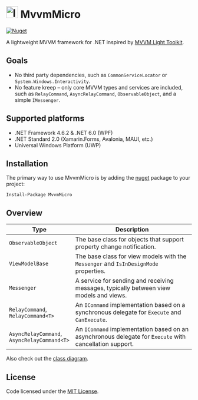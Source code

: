 # <img src="src/MvvmMicro/icon.png" alt="logo" width="32" height="32" /> MvvmMicro
<a href="https://www.nuget.org/packages/MvvmMicro" target="_blank"><img alt="Nuget" src="https://img.shields.io/nuget/v/MvvmMicro" /></a>

A lightweight MVVM framework for .NET inspired by [MVVM Light Toolkit](https://github.com/lbugnion/mvvmlight).

## Goals

- No third party dependencies, such as `CommonServiceLocator` or `System.Windows.Interactivity`.
- No feature kreep – only core MVVM types and services are included, such as `RelayCommand`, `AsyncRelayCommand`,
`ObservableObject`, and a simple `IMessenger`.

## Supported platforms

- .NET Framework 4.6.2 & .NET 6.0 (WPF)
- .NET Standard 2.0 (Xamarin.Forms, Avalonia, MAUI, etc.)
- Universal Windows Platform (UWP)

## Installation

The primary way to use MvvmMicro is by adding the [nuget](https://www.nuget.org/packages/MvvmMicro) package to your project:
```
Install-Package MvvmMicro
```

## Overview

| Type | Description |
| ----- | ----------- |
| `ObservableObject` | The base class for objects that support property change notification. |
| `ViewModelBase` | The base class for view models with the `Messenger` and `IsInDesignMode` properties. |
| `Messenger` | A service for sending and receiving messages, typically between view models and views. |
| `RelayCommand`,<br/>`RelayCommand<T>` | An `ICommand` implementation based on a synchronous delegate for `Execute` and `CanExecute`. |
| `AsyncRelayCommand`,<br/>`AsyncRelayCommand<T>` | An `ICommand` implementation based on an asynchronous delegate for `Execute` with cancellation support. |

Also check out the [class diagram](src/MvvmMicro/Diagrams/ClassDiagram.png).

## License

Code licensed under the [MIT License](LICENSE).
